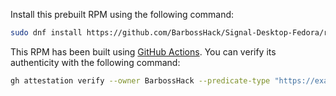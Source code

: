 Install this prebuilt RPM using the following command:

```bash
sudo dnf install https://github.com/BarbossHack/Signal-Desktop-Fedora/releases/download/v7.77.1/signal-desktop-7.77.1.x86_64.rpm
```

This RPM has been built using [GitHub Actions](.github/workflows/build.yml). You can verify its authenticity with the following command:

```bash
gh attestation verify --owner BarbossHack --predicate-type "https://example.com/predicate/v1" signal-desktop-7.77.1.x86_64.rpm
```
